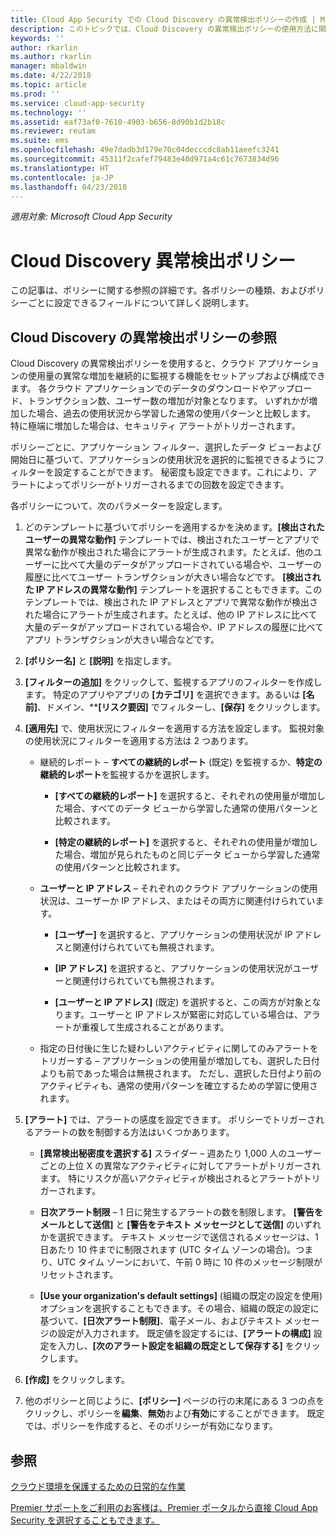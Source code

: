 ```yaml
---
title: Cloud App Security での Cloud Discovery の異常検出ポリシーの作成 | Microsoft ドキュメント
description: このトピックでは、Cloud Discovery の異常検出ポリシーの使用方法に関する情報を提供します。
keywords: ''
author: rkarlin
ms.author: rkarlin
manager: mbaldwin
ms.date: 4/22/2018
ms.topic: article
ms.prod: ''
ms.service: cloud-app-security
ms.technology: ''
ms.assetid: eaf73af0-7610-4903-b656-8d90b1d2b18c
ms.reviewer: reutam
ms.suite: ems
ms.openlocfilehash: 49e7dadb3d179e70c04decccdc8ab11aeefc3241
ms.sourcegitcommit: 45311f2cafef79483e40d971a4c61c7673834d96
ms.translationtype: HT
ms.contentlocale: ja-JP
ms.lasthandoff: 04/23/2018
---
```

*適用対象: Microsoft Cloud App Security*


# <a name="cloud-discovery-anomaly-detection-policy"></a>Cloud Discovery 異常検出ポリシー
この記事は、ポリシーに関する参照の詳細です。各ポリシーの種類、およびポリシーごとに設定できるフィールドについて詳しく説明します。  
  
## <a name="cloud-discovery-anomaly-detection-policy-reference"></a>Cloud Discovery の異常検出ポリシーの参照  
Cloud Discovery の異常検出ポリシーを使用すると、クラウド アプリケーションの使用量の異常な増加を継続的に監視する機能をセットアップおよび構成できます。 各クラウド アプリケーションでのデータのダウンロードやアップロード、トランザクション数、ユーザー数の増加が対象となります。 いずれかが増加した場合、過去の使用状況から学習した通常の使用パターンと比較します。 特に極端に増加した場合は、セキュリティ アラートがトリガーされます。  
  
ポリシーごとに、アプリケーション フィルター、選択したデータ ビューおよび開始日に基づいて、アプリケーションの使用状況を選択的に監視できるようにフィルターを設定することができます。 秘密度も設定できます。これにより、アラートによってポリシーがトリガーされるまでの回数を設定できます。  

各ポリシーについて、次のパラメーターを設定します。

1. どのテンプレートに基づいてポリシーを適用するかを決めます。**[検出されたユーザーの異常な動作]** テンプレートでは、検出されたユーザーとアプリで異常な動作が検出された場合にアラートが生成されます。たとえば、他のユーザーに比べて大量のデータがアップロードされている場合や、ユーザーの履歴に比べてユーザー トランザクションが大きい場合などです。 **[検出された IP アドレスの異常な動作]** テンプレートを選択することもできます。このテンプレートでは、検出された IP アドレスとアプリで異常な動作が検出された場合にアラートが生成されます。たとえば、他の IP アドレスに比べて大量のデータがアップロードされている場合や、IP アドレスの履歴に比べてアプリ トランザクションが大きい場合などです。 
 
2. **[ポリシー名]** と **[説明]** を指定します。  

3. <strong>[フィルターの追加]</strong> をクリックして、監視するアプリのフィルターを作成します。 
   特定のアプリやアプリの <strong>[カテゴリ]</strong> を選択できます。あるいは <strong>[名前]</strong>、ドメイン、**<strong>[リスク要因]</strong> でフィルターし、<strong>[保存]</strong> をクリックします。

4. **[適用先]** で、使用状況にフィルターを適用する方法を設定します。 監視対象の使用状況にフィルターを適用する方法は 2 つあります。  
  
    -   継続的レポート – **すべての継続的レポート** (既定) を監視するか、**特定の継続的レポート**を監視するかを選択します。  
  
        -   **[すべての継続的レポート]** を選択すると、それぞれの使用量が増加した場合、すべてのデータ ビューから学習した通常の使用パターンと比較されます。  
  
        -   **[特定の継続的レポート]** を選択すると、それぞれの使用量が増加した場合、増加が見られたものと同じデータ ビューから学習した通常の使用パターンと比較されます。  
  
    -   **ユーザーと IP アドレス** – それぞれのクラウド アプリケーションの使用状況は、ユーザーか IP アドレス、またはその両方に関連付けられています。  
  
        -   **[ユーザー]** を選択すると、アプリケーションの使用状況が IP アドレスと関連付けられていても無視されます。  
  
        -   **[IP アドレス]** を選択すると、アプリケーションの使用状況がユーザーと関連付けられていても無視されます。  
  
        -   **[ユーザーと IP アドレス]** (既定) を選択すると、この両方が対象となります。ユーザーと IP アドレスが緊密に対応している場合は、アラートが重複して生成されることがあります。
    -   指定の日付後に生じた疑わしいアクティビティに関してのみアラートをトリガーする – アプリケーションの使用量が増加しても、選択した日付よりも前であった場合は無視されます。 ただし、選択した日付より前のアクティビティも、通常の使用パターンを確立するための学習に使用されます。  
  
5. **[アラート]** では、アラートの感度を設定できます。 ポリシーでトリガーされるアラートの数を制御する方法はいくつかあります。  
  
    -   **[異常検出秘密度を選択する]** スライダー – 週あたり 1,000 人のユーザーごとの上位 X の異常なアクティビティに対してアラートがトリガーされます。 特にリスクが高いアクティビティが検出されるとアラートがトリガーされます。  
  
    -   **日次アラート制限** – 1 日に発生するアラートの数を制限します。 **[警告をメールとして送信]** と **[警告をテキスト メッセージとして送信]** のいずれかを選択できます。 テキスト メッセージで送信されるメッセージは、1 日あたり 10 件までに制限されます (UTC タイム ゾーンの場合)。つまり、UTC タイム ゾーンにおいて、午前 0 時に 10 件のメッセージ制限がリセットされます。

    - **[Use your organization's default settings]** (組織の既定の設定を使用) オプションを選択することもできます。その場合、組織の既定の設定に基づいて、**[日次アラート制限]**、電子メール、およびテキスト メッセージの設定が入力されます。 既定値を設定するには、**[アラートの構成]** 設定を入力し、**[次のアラート設定を組織の既定として保存する]** をクリックします。

6. **[作成]** をクリックします。

7. 他のポリシーと同じように、**[ポリシー]** ページの行の末尾にある 3 つの点をクリックし、ポリシーを**編集**、**無効**および**有効**にすることができます。 既定では、ポリシーを作成すると、そのポリシーが有効になります。

## <a name="see-also"></a>参照  
[クラウド環境を保護するための日常的な作業](daily-activities-to-protect-your-cloud-environment.md)   

[Premier サポートをご利用のお客様は、Premier ポータルから直接 Cloud App Security を選択することもできます。](https://premier.microsoft.com/)  
  
  